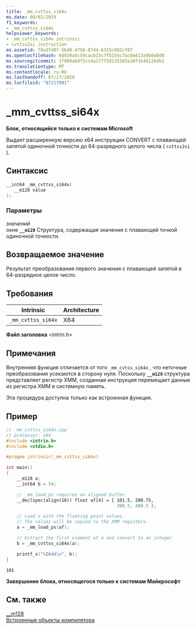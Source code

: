 ```yaml
---
title: _mm_cvttss_si64x
ms.date: 09/02/2019
f1_keywords:
- _mm_cvttss_si64x
helpviewer_keywords:
- _mm_cvttss_si64x intrinsic
- cvttss2si instruction
ms.assetid: f9a3fd07-5bd8-4758-8744-6315c082cf87
ms.openlocfilehash: 6d920a5c59cacb23c7fb155c7ac8e813a9b0e8d0
ms.sourcegitcommit: 1f009ab0f2cc4a177f2d1353d5a38f164612bdb1
ms.translationtype: MT
ms.contentlocale: ru-RU
ms.lasthandoff: 07/27/2020
ms.locfileid: "87217991"
---
```

# <a name="_mm_cvttss_si64x"></a>_mm_cvttss_si64x

**Блок, относящийся только к системам Microsoft**

Выдает расширенную версию x64 инструкции CONVERT с плавающей запятой одиночной точности до 64-разрядного целого числа ( `cvttss2si` ).

## <a name="syntax"></a>Синтаксис

```C
__int64 _mm_cvttss_si64x(
   __m128 value
);
```

### <a name="parameters"></a>Параметры

*значений*\
окне **`__m128`** Структура, содержащая значения с плавающей точкой одиночной точности.

## <a name="return-value"></a>Возвращаемое значение

Результат преобразования первого значения с плавающей запятой в 64-разрядное целое число.

## <a name="requirements"></a>Требования

|Intrinsic|Architecture|
|---------------|------------------|
|`_mm_cvttss_si64x`|X64|

**Файл заголовка** \<intrin.h>

## <a name="remarks"></a>Примечания

Внутренняя функция отличается от того `_mm_cvtss_si64x` , что неточные преобразования усекаются в сторону нуля. Поскольку **`__m128`** структура представляет регистр XMM, созданная инструкция перемещает данные из регистра XMM в системную память.

Эта процедура доступна только как встроенная функция.

## <a name="example"></a>Пример

```cpp
// _mm_cvttss_si64x.cpp
// processor: x64
#include <intrin.h>
#include <stdio.h>

#pragma intrinsic(_mm_cvttss_si64x)

int main()
{
    __m128 a;
    __int64 b = 54;

    // _mm_load_ps requires an aligned buffer.
    __declspec(align(16)) float af[4] = { 101.5, 200.75,
                                          300.5, 400.5 };

    // Load a with the floating point values.
    // The values will be copied to the XMM registers.
    a = _mm_load_ps(af);

    // Extract the first element of a and convert to an integer
    b = _mm_cvttss_si64x(a);

    printf_s("%I64d\n", b);
}
```

```Output
101
```

**Завершение блока, относящегося только к системам Майкрософт**

## <a name="see-also"></a>См. также

[__m128](../cpp/m128.md)\
[Встроенные объекты компилятора](../intrinsics/compiler-intrinsics.md)
